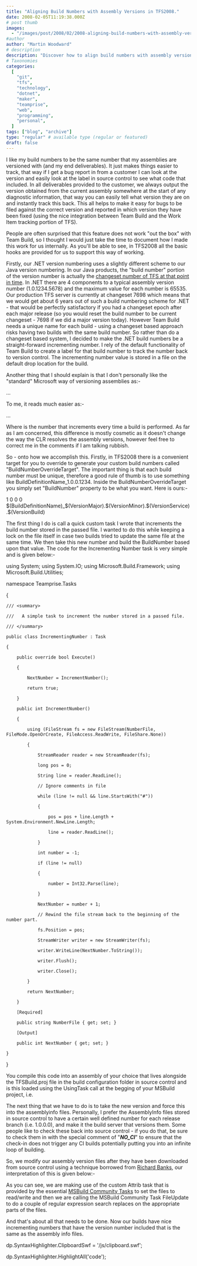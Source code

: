 ```yaml
---
title: "Aligning Build Numbers with Assembly Versions in TFS2008."
date: 2008-02-05T11:19:38.000Z
# post thumb
images:
  - "/images/post/2008/02/2008-aligning-build-numbers-with-assembly-versions-in-tfs2008.jpg"
#author
author: "Martin Woodward"
# description
description: "Discover how to align build numbers with assembly versions in TFS2008 for efficient tracking and improved bug reporting."
# Taxonomies
categories:
  [
    "git",
    "tfs",
    "technology",
    "dotnet",
    "maker",
    "teamprise",
    "web",
    "programming",
    "personal",
  ]
tags: ["blog", "archive"]
type: "regular" # available type (regular or featured)
draft: false
---
```


I like my build numbers to be the same number that my assemblies are versioned with (and my end deliverables). It just makes things easier to track, that way if I get a bug report in from a customer I can look at the version and easily look at the label in source control to see what code that included. In all deliverables provided to the customer, we always output the version obtained from the current assembly somewhere at the start of any diagnostic information, that way you can easily tell what version they are on and instantly track this back. This all helps to make it easy for bugs to be filed against the correct version and reported in which version they have been fixed (using the nice integration between Team Build and the Work Item tracking portion of TFS).

People are often surprised that this feature does not work "out the box" with Team Build, so I thought I would just take the time to document how I made this work for us internally. As you'll be able to see, in TFS2008 all the basic hooks are provided for us to support this way of working.

Firstly, our .NET version numbering uses a slightly different scheme to our Java version numbering. In our Java products, the "build number" portion of the version number is actually the [changeset number of TFS at that point in time](http://www.woodwardweb.com/vsts/000329.html). In .NET there are 4 components to a typical assembly version number (1.0.1234.5678) and the maximum value for each number is 65535. Our production TFS server is currently at changeset 7698 which means that we would get about 6 years out of such a build numbering scheme for .NET - that would be perfectly satisfactory if you had a changeset epoch after each major release (so you would reset the build number to be current changeset - 7698 if we did a major version today). However Team Build needs a unique name for each build - using a changeset based approach risks having two builds with the same build number. So rather than do a changeset based system, I decided to make the .NET build numbers be a straight-forward incrementing number. I rely of the default functionality of Team Build to create a label for that build number to track the number back to version control. The incrementing number value is stored in a file on the default drop location for the build.

Another thing that I should explain is that I don't personally like the "standard" Microsoft way of versioning assemblies as:-

<Major>.<Minor>.<Build>.<Service>

To me, it reads much easier as:-

<Major>.<Minor>.<Service>.<Build>

Where <Build> is the number that increments every time a build is performed. As far as I am concerned, this difference is mostly cosmetic as it doesn't change the way the CLR resolves the assembly versions, however feel free to correct me in the comments if I am talking rubbish.

So - onto how we accomplish this. Firstly, in TFS2008 there is a convenient target for you to override to generate your custom build numbers called "BuildNumberOverrideTarget". The important thing is that each build number must be unique, therefore a good rule of thumb is to use something like BuildDefinitionName_1.0.0.1234. Inside the BuildNumberOverrideTarget you simply set "BuildNumber" property to be what you want. Here is ours:-

<PropertyGroup> 
  <VersionMajor>1</VersionMajor> 
  <VersionMinor>0</VersionMinor> 
  <VersionService>0</VersionService> 
  <VersionBuild>0</VersionBuild> 
</PropertyGroup>
<Target Name="BuildNumberOverrideTarget"> 
  <!-- Create a custom build number, matching the assembly version -->      
  <Message Text="Loading last build number from file "$(DropLocation)\buildnumber.txt"" /> 
  <IncrementingNumber NumberFile="$(DropLocation)\buildnumber.txt"> 
    <Output TaskParameter="NextNumber" PropertyName="VersionBuild" /> 
  </IncrementingNumber> 
  <PropertyGroup> 
    <BuildNumber>$(BuildDefinitionName)_$(VersionMajor).$(VersionMinor).$(VersionService).$(VersionBuild)</BuildNumber> 
  </PropertyGroup> 
  <Message Text="Build number set to "$(BuildNumber)"" />  
</Target>

The first thing I do is call a quick custom task I wrote that increments the build number stored in the passed file. I wanted to do this while keeping a lock on the file itself in case two builds tried to update the same file at the same time. We then take this new number and build the BuildNumber based upon that value. The code for the Incrementing Number task is very simple and is given below:-

using System;
using System.IO;
using Microsoft.Build.Framework;
using Microsoft.Build.Utilities;

namespace Teamprise.Tasks

{

    /// <summary>

    ///   A simple task to increment the number stored in a passed file.

    /// </summary>

    public class IncrementingNumber : Task

    {

        public override bool Execute()

        {

            NextNumber = IncrementNumber();

            return true;

        }

        public int IncrementNumber()

        {

            using (FileStream fs = new FileStream(NumberFile, FileMode.OpenOrCreate, FileAccess.ReadWrite, FileShare.None))

            {

                StreamReader reader = new StreamReader(fs);

                long pos = 0;

                String line = reader.ReadLine();

                // Ignore comments in file

                while (line != null && line.StartsWith("#"))

                {

                    pos = pos + line.Length + System.Environment.NewLine.Length;

                    line = reader.ReadLine();

                }

                int number = -1;

                if (line != null)

                {

                    number = Int32.Parse(line);

                }

                NextNumber = number + 1;

                // Rewind the file stream back to the beginning of the number part.

                fs.Position = pos;

                StreamWriter writer = new StreamWriter(fs);

                writer.WriteLine(NextNumber.ToString());

                writer.Flush();

                writer.Close();

            }

            return NextNumber;

        }

        [Required]

        public string NumberFile { get; set; }

        [Output]

        public int NextNumber { get; set; }

    }

}

You compile this code into an assembly of your choice that lives alongside the TFSBuild.proj file in the build configuration folder in source control and is this loaded using the UsingTask call at the begging of your MSBuild project, i.e.

<UsingTask TaskName="Teamprise.Tasks.IncrementingNumber" 
           AssemblyFile="Teamprise.Tasks.dll" />

The next thing that we have to do is to take the new version and force this into the assemblyinfo files. Personally, I prefer the AssemblyInfo files stored in source control to have a certain well defined number for each release branch (i.e. 1.0.0.0), and make it the build server that versions them. Some people like to check these back into source control - if you do that, be sure to check them in with the special comment of "**_NO_CI_**" to ensure that the check-in does not trigger any CI builds potentially putting you into an infinite loop of building.

So, we modify our assembly version files after they have been downloaded from source control using a technique borrowed from [Richard Banks](http://richardsbraindump.blogspot.com/2007/07/versioning-builds-with-tfs-and-msbuild.html), our interpretation of this is given below:-

<ItemGroup> 
  <AssemblyInfoFiles Include="$(SolutionRoot)\**\assemblyinfo.cs" /> 
</ItemGroup>   
<Target Name="AfterGet"> 
  <!-- Update all the assembly info files with generated version info --> 
  <Message Text="Modifying AssemblyInfo files under "$(SolutionRoot)"." /> 
  <Attrib Files="@(AssemblyInfoFiles)" Normal="true" /> 
  <FileUpdate Files="@(AssemblyInfoFiles)"                                 
              Regex="AssemblyVersion\(".*"\)\]"                 
              ReplacementText="AssemblyVersion("$(VersionMajor).$(VersionMinor).$(VersionService).$(VersionBuild)")]" /> 
  <FileUpdate Files="@(AssemblyInfoFiles)" 
              Regex="AssemblyFileVersion\(".*"\)\]" 
              ReplacementText="AssemblyFileVersion("$(VersionMajor).$(VersionMinor).$(VersionService).$(VersionBuild)")]" /> 
  <Message Text="AssemblyInfo files updated to version "$(VersionMajor).$(VersionMinor).$(VersionService).$(VersionBuild)"" /> 
</Target>

As you can see, we are making use of the custom Attrib task that is provided by the essential [MSBuild Community Tasks](http://msbuildtasks.tigris.org/) to set the files to read/write and then we are calling the MSBuild Community Task FileUpdate to do a couple of regular expression search replaces on the appropriate parts of the files.

And that's about all that needs to be done. Now our builds have nice incrementing numbers that have the version number included that is the same as the assembly info files.

dp.SyntaxHighlighter.ClipboardSwf = '/js/clipboard.swf';

dp.SyntaxHighlighter.HighlightAll('code');
